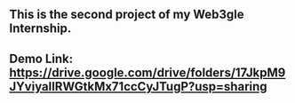 ## This is the second project of my Web3gle Internship.


## Demo Link: https://drive.google.com/drive/folders/17JkpM9JYviyalIRWGtkMx71ccCyJTugP?usp=sharing
